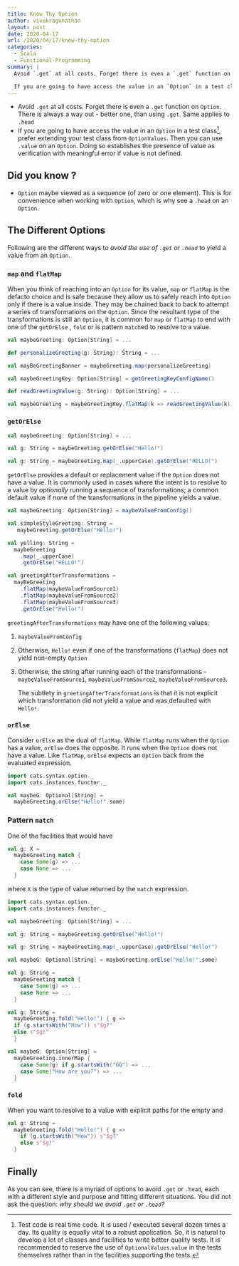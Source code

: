 ```yaml
---
title: Know Thy Option
author: vivekragunathan
layout: post
date: 2020-04-17
url: /2020/04/17/know-thy-option
categories:
  - Scala
  - Functional-Programming
summary: |
  Avoid `.get` at all costs. Forget there is even a `.get` function on `Option`. There is always a way out - better one, than using `.get`. Same applies to `.head`

  If you are going to have access the value in an `Option` in a test class, prefer extending your test class from `OptionValues`. Then you can use `.value` on an `Option`. Doing so establishes the presence of value as verification with meaningful error if value is not defined.
---
```


- Avoid `.get` at all costs. Forget there is even a `.get` function on `Option`. There is always a way out - better one, than using `.get`. Same applies to `.head`
- If you are going to have access the value in an `Option` in a test class[^1], prefer extending your test class from `OptionValues`. Then you can use `.value` on an `Option`. Doing so establishes the presence of value as verification with meaningful error if value is not defined.

<!-- more -->

## Did you know ?

- `Option` maybe viewed as a sequence (of zero or one element). This is for convenience when working with `Option`, which is why see a `.head` on an `Option`.

## The Different Options

Following are the different ways to _avoid the use of `.get` or `.head`_ to yield a value from an `Option`.

### **`map` and `flatMap`**

When you think of reaching into an `Option` for its value, `map` or `flatMap` is the defacto choice and is safe because they allow us to safely reach into `Option` only if there is a value inside. They may be chained back to back to attempt a series of transformations on the `Option`. Since the resultant type of the  transformations is still an `Option`, it is common for `map` or `flatMap` to end with one of the `getOrElse` , `fold` or is pattern `match`ed to resolve to a value.

```scala
val maybeGreeting: Option[String] = ...

def personalizeGreeting(g: String): String = ...

val mayBeGreetingBanner = maybeGreeting.map(personalizeGreeting)
```

```scala
val maybeGreetingKey: Option[String] = getGreetingKeyConfigName()

def readGreetingValue(g: String): Option[String] = ...

val maybeGreeting = maybeGreetingKey.flatMap(k => readGreetingValue(k))
```

### **`getOrElse`**

```scala
val maybeGreeting: Option[String] = ...

val g: String = maybeGreeting.getOrElse("Hello!")

val g: String = maybeGreeting.map(_.upperCase).getOrElse("HELLO!")
```

`getOrElse` provides a default or replacement value if the `Option` does not have a value. It is commonly used in cases where the intent is to resolve to a value by *optionally* running a sequence of transformations; a common default value if none of the transformations in the pipeline yields a value.

```scala
val maybeGreeting: Option[String] = maybeValueFromConfig()

val simpleStyleGreeting: String =
   maybeGreeting.getOrElse("Hello!")

val yelling: String =
  maybeGreeting
    .map(_.upperCase)
    .getOrElse("HELLO!")

val greetingAfterTransformations =
  mayBeGreeting
    .flatMap(maybeValueFromSource1)
    .flatMap(maybeValueFromSource2)
    .flatMap(maybeValueFromSource3)
    .getOrElse("Hello!")
```

`greetingAfterTransformations` may have one of the following values:

1. `maybeValueFromConfig`
2. Otherwise, `Hello!` even if one of the transformations (`flatMap`) does not yield non-empty `Option`
3. Otherwise, the string after running each of the transformations - `maybeValueFromSource1`, `maybeValueFromSource2`, `maybeValueFromSource3`.

   The subtlety in `greetingAfterTransformations` is that it is not explicit which transformation did not yield a value and was defaulted with `Hello!`.

### **`orElse`**

Consider `orElse` as the dual of `flatMap`. While `flatMap` runs when the `Option` has a value, `orElse` does the opposite. It runs when the `Option` does not have a value. Like `flatMap`, `orElse` expects an `Option` back from the evaluated expression.

```scala
import cats.syntax.option._
import cats.instances.functor._

val maybeG: Optional[String] =
  maybeGreeting.orElse("Hello!".some)
```

### **Pattern `match`**

One of the facilities that would have

```scala
val g: X =
  maybeGreeting match {
    case Some(g) => ...
    case None => ...
  }
```

where `X` is the type of value returned by the `match` expression.

```scala
import cats.syntax.option._
import cats.instances.functor._

val maybeGreeting: Option[String] = ...

val g: String = maybeGreeting.getOrElse("Hello!")

val g: String = maybeGreeting.map(_.upperCase).getOrElse("Hello!")

val maybeG: Optional[String] = maybeGreeting.orElse("Hello!".some)

val g: String =
  maybeGreeting match {
    case Some(g) => ...
    case None => ...
  }

val g: String =
  maybeGreeting.fold("Hello!") { g =>
  if (g.startsWith("How")) s"$g?"
  else s"$g!"
  }

val maybeG: Option[String] =
  maybeGreeting.innerMap {
    case Some(g) if g.startsWith("GG") => ...
    case Some("How are you?") => ...
  }
```

### **`fold`**

When you want to resolve to a value with explicit paths for the empty and

```scala
val g: String =
  maybeGreeting.fold("Hello!") { g =>
    if (g.startsWith("How")) s"$g?"
    else s"$g!"
  }
```

## Finally

As you can see, there is a myriad of options to avoid `.get` or `.head`, each with a different style and purpose and fitting different situations. You did not ask the question: _why should we avoid `.get` or `.head`?_

[^1]: Test code is real time code. It is used / executed several dozen times a day. Its quality is equally vital to a robust application. So, it is natural to develop a lot of classes and facilities to write better quality tests. It is recommended to reserve the use of `OptionalValues`.`value` in the tests themselves rather than in the facilities supporting the tests.

